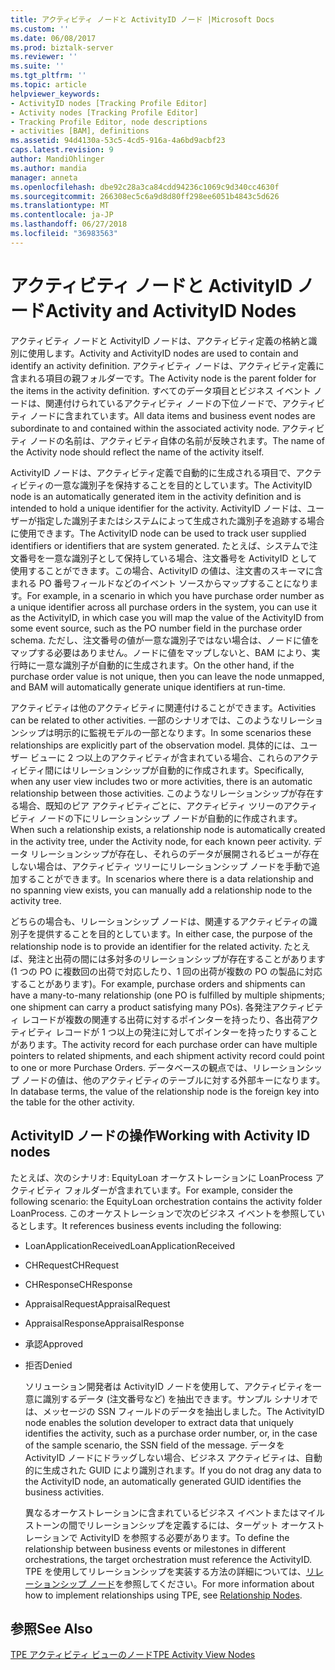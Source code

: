 ```yaml
---
title: アクティビティ ノードと ActivityID ノード |Microsoft Docs
ms.custom: ''
ms.date: 06/08/2017
ms.prod: biztalk-server
ms.reviewer: ''
ms.suite: ''
ms.tgt_pltfrm: ''
ms.topic: article
helpviewer_keywords:
- ActivityID nodes [Tracking Profile Editor]
- Activity nodes [Tracking Profile Editor]
- Tracking Profile Editor, node descriptions
- activities [BAM], definitions
ms.assetid: 94d4130a-53c5-4cd5-916a-4a6bd9acbf23
caps.latest.revision: 9
author: MandiOhlinger
ms.author: mandia
manager: anneta
ms.openlocfilehash: dbe92c28a3ca84cdd94236c1069c9d340cc4630f
ms.sourcegitcommit: 266308ec5c6a9d8d80ff298ee6051b4843c5d626
ms.translationtype: MT
ms.contentlocale: ja-JP
ms.lasthandoff: 06/27/2018
ms.locfileid: "36983563"
---
```

# <a name="activity-and-activityid-nodes"></a><span data-ttu-id="e3c65-102">アクティビティ ノードと ActivityID ノード</span><span class="sxs-lookup"><span data-stu-id="e3c65-102">Activity and ActivityID Nodes</span></span>
<span data-ttu-id="e3c65-103">アクティビティ ノードと ActivityID ノードは、アクティビティ定義の格納と識別に使用します。</span><span class="sxs-lookup"><span data-stu-id="e3c65-103">Activity and ActivityID nodes are used to contain and identify an activity definition.</span></span> <span data-ttu-id="e3c65-104">アクティビティ ノードは、アクティビティ定義に含まれる項目の親フォルダーです。</span><span class="sxs-lookup"><span data-stu-id="e3c65-104">The Activity node is the parent folder for the items in the activity definition.</span></span> <span data-ttu-id="e3c65-105">すべてのデータ項目とビジネス イベント ノードは、関連付けられているアクティビティ ノードの下位ノードで、アクティビティ ノードに含まれています。</span><span class="sxs-lookup"><span data-stu-id="e3c65-105">All data items and business event nodes are subordinate to and contained within the associated activity node.</span></span> <span data-ttu-id="e3c65-106">アクティビティ ノードの名前は、アクティビティ自体の名前が反映されます。</span><span class="sxs-lookup"><span data-stu-id="e3c65-106">The name of the Activity node should reflect the name of the activity itself.</span></span>  
  
 <span data-ttu-id="e3c65-107">ActivityID ノードは、アクティビティ定義で自動的に生成される項目で、アクティビティの一意な識別子を保持することを目的としています。</span><span class="sxs-lookup"><span data-stu-id="e3c65-107">The ActivityID node is an automatically generated item in the activity definition and is intended to hold a unique identifier for the activity.</span></span> <span data-ttu-id="e3c65-108">ActivityID ノードは、ユーザーが指定した識別子またはシステムによって生成された識別子を追跡する場合に使用できます。</span><span class="sxs-lookup"><span data-stu-id="e3c65-108">The ActivityID node can be used to track user supplied identifiers or identifiers that are system generated.</span></span> <span data-ttu-id="e3c65-109">たとえば、システムで注文番号を一意な識別子として保持している場合、注文番号を ActivityID として使用することができます。この場合、ActivityID の値は、注文書のスキーマに含まれる PO 番号フィールドなどのイベント ソースからマップすることになります。</span><span class="sxs-lookup"><span data-stu-id="e3c65-109">For example, in a scenario in which you have purchase order number as a unique identifier across all purchase orders in the system, you can use it as the ActivityID, in which case you will map the value of the ActivityID from some event source, such as the PO number field in the purchase order schema.</span></span> <span data-ttu-id="e3c65-110">ただし、注文番号の値が一意な識別子ではない場合は、ノードに値をマップする必要はありません。ノードに値をマップしないと、BAM により、実行時に一意な識別子が自動的に生成されます。</span><span class="sxs-lookup"><span data-stu-id="e3c65-110">On the other hand, if the purchase order value is not unique, then you can leave the node unmapped, and BAM will automatically generate unique identifiers at run-time.</span></span>  
  
 <span data-ttu-id="e3c65-111">アクティビティは他のアクティビティに関連付けることができます。</span><span class="sxs-lookup"><span data-stu-id="e3c65-111">Activities can be related to other activities.</span></span> <span data-ttu-id="e3c65-112">一部のシナリオでは、このようなリレーションシップは明示的に監視モデルの一部となります。</span><span class="sxs-lookup"><span data-stu-id="e3c65-112">In some scenarios these relationships are explicitly part of the observation model.</span></span>  <span data-ttu-id="e3c65-113">具体的には、ユーザー ビューに 2 つ以上のアクティビティが含まれている場合、これらのアクティビティ間にはリレーションシップが自動的に作成されます。</span><span class="sxs-lookup"><span data-stu-id="e3c65-113">Specifically, when any user view includes two or more activities, there is an automatic relationship between those activities.</span></span>  <span data-ttu-id="e3c65-114">このようなリレーションシップが存在する場合、既知のピア アクティビティごとに、アクティビティ ツリーのアクティビティ ノードの下にリレーションシップ ノードが自動的に作成されます。</span><span class="sxs-lookup"><span data-stu-id="e3c65-114">When such a relationship exists, a relationship node is automatically created in the activity tree, under the Activity node, for each known peer activity.</span></span> <span data-ttu-id="e3c65-115">データ リレーションシップが存在し、それらのデータが展開されるビューが存在しない場合は、アクティビティ ツリーにリレーションシップ ノードを手動で追加することができます。</span><span class="sxs-lookup"><span data-stu-id="e3c65-115">In scenarios where there  is a data relationship and no spanning view exists, you can manually add a relationship node to  the activity tree.</span></span>  
  
 <span data-ttu-id="e3c65-116">どちらの場合も、リレーションシップ ノードは、関連するアクティビティの識別子を提供することを目的としています。</span><span class="sxs-lookup"><span data-stu-id="e3c65-116">In either case, the purpose of the relationship node is to provide an identifier for the related activity.</span></span> <span data-ttu-id="e3c65-117">たとえば、発注と出荷の間には多対多のリレーションシップが存在することがあります (1 つの PO に複数回の出荷で対応したり、1 回の出荷が複数の PO の製品に対応することがあります)。</span><span class="sxs-lookup"><span data-stu-id="e3c65-117">For example, purchase orders and shipments can have a many-to-many relationship (one PO is fulfilled by multiple shipments; one shipment can carry a product satisfying many POs).</span></span>  <span data-ttu-id="e3c65-118">各発注アクティビティ レコードが複数の関連する出荷に対するポインターを持ったり、各出荷アクティビティ レコードが 1 つ以上の発注に対してポインターを持ったりすることがあります。</span><span class="sxs-lookup"><span data-stu-id="e3c65-118">The activity record for each purchase order can have multiple pointers to related shipments, and each shipment activity record could point to one or more Purchase Orders.</span></span>  <span data-ttu-id="e3c65-119">データベースの観点では、リレーションシップ ノードの値は、他のアクティビティのテーブルに対する外部キーになります。</span><span class="sxs-lookup"><span data-stu-id="e3c65-119">In database terms, the value of the relationship node is the foreign key into the table for the other activity.</span></span>  
  
## <a name="working-with-activity-id-nodes"></a><span data-ttu-id="e3c65-120">ActivityID ノードの操作</span><span class="sxs-lookup"><span data-stu-id="e3c65-120">Working with Activity ID nodes</span></span>  
 <span data-ttu-id="e3c65-121">たとえば、次のシナリオ: EquityLoan オーケストレーションに LoanProcess アクティビティ フォルダーが含まれています。</span><span class="sxs-lookup"><span data-stu-id="e3c65-121">For example, consider the following scenario: the EquityLoan orchestration contains the activity folder LoanProcess.</span></span> <span data-ttu-id="e3c65-122">このオーケストレーションで次のビジネス イベントを参照しているとします。</span><span class="sxs-lookup"><span data-stu-id="e3c65-122">It references business events including the following:</span></span>  
  
- <span data-ttu-id="e3c65-123">LoanApplicationReceived</span><span class="sxs-lookup"><span data-stu-id="e3c65-123">LoanApplicationReceived</span></span>  
  
- <span data-ttu-id="e3c65-124">CHRequest</span><span class="sxs-lookup"><span data-stu-id="e3c65-124">CHRequest</span></span>  
  
- <span data-ttu-id="e3c65-125">CHResponse</span><span class="sxs-lookup"><span data-stu-id="e3c65-125">CHResponse</span></span>  
  
- <span data-ttu-id="e3c65-126">AppraisalRequest</span><span class="sxs-lookup"><span data-stu-id="e3c65-126">AppraisalRequest</span></span>  
  
- <span data-ttu-id="e3c65-127">AppraisalResponse</span><span class="sxs-lookup"><span data-stu-id="e3c65-127">AppraisalResponse</span></span>  
  
- <span data-ttu-id="e3c65-128">承認</span><span class="sxs-lookup"><span data-stu-id="e3c65-128">Approved</span></span>  
  
- <span data-ttu-id="e3c65-129">拒否</span><span class="sxs-lookup"><span data-stu-id="e3c65-129">Denied</span></span>  
  
  <span data-ttu-id="e3c65-130">ソリューション開発者は ActivityID ノードを使用して、アクティビティを一意に識別するデータ (注文番号など) を抽出できます。サンプル シナリオでは、メッセージの SSN フィールドのデータを抽出しました。</span><span class="sxs-lookup"><span data-stu-id="e3c65-130">The ActivityID node enables the solution developer to extract data that uniquely identifies the activity, such as a purchase order number, or, in the case of the sample scenario, the SSN field of the message.</span></span> <span data-ttu-id="e3c65-131">データを ActivityID ノードにドラッグしない場合、ビジネス アクティビティは、自動的に生成された GUID により識別されます。</span><span class="sxs-lookup"><span data-stu-id="e3c65-131">If you do not drag any data to the ActivityID node, an automatically generated GUID identifies the business activities.</span></span>  
  
  <span data-ttu-id="e3c65-132">異なるオーケストレーションに含まれているビジネス イベントまたはマイルストーンの間でリレーションシップを定義するには、ターゲット オーケストレーションで ActivityID を参照する必要があります。</span><span class="sxs-lookup"><span data-stu-id="e3c65-132">To define the relationship between business events or milestones in different orchestrations, the target orchestration must reference the ActivityID.</span></span> <span data-ttu-id="e3c65-133">TPE を使用してリレーションシップを実装する方法の詳細については、[リレーションシップ ノード](../core/relationship-nodes.md)を参照してください。</span><span class="sxs-lookup"><span data-stu-id="e3c65-133">For more information about how to implement relationships using TPE, see [Relationship Nodes](../core/relationship-nodes.md).</span></span>  
  
## <a name="see-also"></a><span data-ttu-id="e3c65-134">参照</span><span class="sxs-lookup"><span data-stu-id="e3c65-134">See Also</span></span>  
 [<span data-ttu-id="e3c65-135">TPE アクティビティ ビューのノード</span><span class="sxs-lookup"><span data-stu-id="e3c65-135">TPE Activity View Nodes</span></span>](../core/tpe-activity-view-nodes.md)